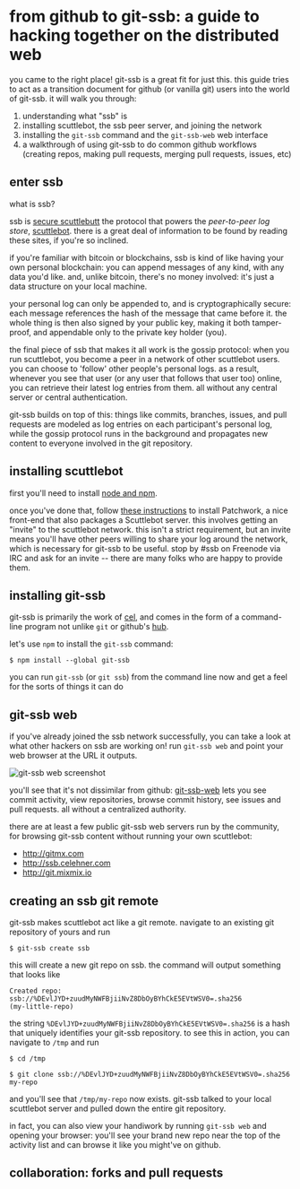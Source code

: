# from github to git-ssb: a guide to hacking together on the distributed web

you came to the right place! git-ssb is a great fit for just this. this guide
tries to act as a transition document for github (or vanilla git) users into the
world of git-ssb. it will walk you through:

1. understanding what "ssb" is
2. installing scuttlebot, the ssb peer server, and joining the network
3. installing the `git-ssb` command and the `git-ssb-web` web interface
4. a walkthrough of using git-ssb to do common github workflows (creating repos,
   making pull requests, merging pull requests, issues, etc)


## enter ssb

what is ssb?

ssb is [secure scuttlebutt](https://github.com/ssbc/secure-scuttlebutt) the
protocol that powers the *peer-to-peer log store*,
[scuttlebot](http://scuttlebot.io). there is a great deal of information to be
found by reading these sites, if you're so inclined.

if you're familiar with bitcoin or blockchains, ssb is kind of like having your
own personal blockchain: you can append messages of any kind, with any data
you'd like. and, unlike bitcoin, there's no money involved: it's just a data
structure on your local machine.

your personal log can only be appended to, and is cryptographically secure: each
message references the hash of the message that came before it. the whole thing
is then also signed by your public key, making it both tamper-proof, and
appendable only to the private key holder (you).

the final piece of ssb that makes it all work is the gossip protocol: when you
run scuttlebot, you become a peer in a network of other scuttlebot users. you
can choose to 'follow' other people's personal logs. as a result, whenever you
see that user (or any user that follows that user too) online, you can retrieve
their latest log entries from them. all without any central server or central
authentication.

git-ssb builds on top of this: things like commits, branches, issues, and pull
requests are modeled as log entries on each participant's personal log, while
the gossip protocol runs in the background and propagates new content to
everyone involved in the git repository.


## installing scuttlebot

first you'll need to install [node and npm](https://nodejs.org).

once you've done that, follow [these
instructions](https://ssbc.github.io/patchwork/) to install Patchwork, a nice
front-end that also packages a Scuttlebot server. this involves getting an
"invite" to the scuttlebot network. this isn't a strict requirement, but an
invite means you'll have other peers willing to share your log around the
network, which is necessary for git-ssb to be useful. stop by #ssb on Freenode
via IRC and ask for an invite -- there are many folks who are happy to provide
them.


## installing git-ssb

git-ssb is primarily the work of
[cel](http://gitmx.com/%40f%2F6sQ6d2CMxRUhLpspgGIulDxDCwYD7DzFzPNr7u5AU%3D.ed25519),
and comes in the form of a command-line program not unlike `git` or github's
[hub](https://github.com/github/hub).

let's use `npm` to install the `git-ssb` command:

```
$ npm install --global git-ssb
```

you can run `git-ssb` (or `git ssb`) from the command line now and get a feel
for the sorts of things it can do


## git-ssb web

if you've already joined the ssb network successfully, you can take a look at
what other hackers on ssb are working on! run `git-ssb web` and point your web
browser at the URL it outputs.

![git-ssb web screenshot](http://gitmx.com/%25q5d5Du%2B9WkaSdjc8aJPZm%2BjMrqgo0tmfR%2BRcX5ZZ6H4%3D.sha256/raw/b3fa523aaaf02c61131da1d45a8f1b1174e4ef5e/static/screenshot-user-activity.png)

you'll see that it's not dissimilar from github:
[git-ssb-web](http://gitmx.com/%25q5d5Du%2B9WkaSdjc8aJPZm%2BjMrqgo0tmfR%2BRcX5ZZ6H4%3D.sha256)
lets you see commit activity, view repositories, browse commit history, see
issues and pull requests. all without a centralized authority.

there are at least a few public git-ssb web servers run by the community, for
browsing git-ssb content without running your own scuttlebot:
- http://gitmx.com
- http://ssb.celehner.com
- http://git.mixmix.io


## creating an ssb git remote

git-ssb makes scuttlebot act like a git remote. navigate to an existing git
repository of yours and run

```
$ git-ssb create ssb
```

this will create a new git repo on ssb. the command will output something that
looks like

```
Created repo: ssb://%DEvlJYD+zuudMyNWFBjiiNvZ8DbOyBYhCkE5EVtWSV0=.sha256
(my-little-repo)
```

the string `%DEvlJYD+zuudMyNWFBjiiNvZ8DbOyBYhCkE5EVtWSV0=.sha256` is a hash that
uniquely identifies your git-ssb repository. to see this in action, you can
navigate to `/tmp` and run

```
$ cd /tmp

$ git clone ssb://%DEvlJYD+zuudMyNWFBjiiNvZ8DbOyBYhCkE5EVtWSV0=.sha256 my-repo
```

and you'll see that `/tmp/my-repo` now exists. git-ssb talked to your local
scuttlebot server and pulled down the entire git repository.

in fact, you can also view your handiwork by running `git-ssb web` and opening
your browser: you'll see your brand new repo near the top of the activity list
and can browse it like you might've on github.


## collaboration: forks and pull requests


